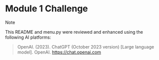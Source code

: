 # Module 1 Challenge
>[!Note]
>
>This README and menu.py were reviewed and enhanced using the following AI platforms:
>
>> OpenAI. (2023). ChatGPT (October 2023 version) [Large language model]. OpenAI. https://chat.openai.com
